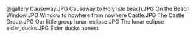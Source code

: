 @gallery
Causeway.JPG		Causeway to Holy Isle
beach.JPG		On the Beach
Window.JPG		Window to nowhere from nowhere
Castle.JPG		The Castle
Group.JPG		Our little group
lunar_eclipse.JPG		The lunar eclipse
eider_ducks.JPG		Eider ducks honest
